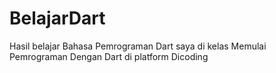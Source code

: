 # BelajarDart
Hasil belajar Bahasa Pemrograman Dart saya di kelas Memulai Pemrograman Dengan Dart di platform Dicoding
